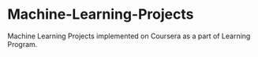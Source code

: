 # Machine-Learning-Projects
Machine Learning Projects implemented on Coursera as a part of Learning Program.
